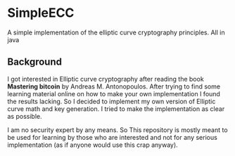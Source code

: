 # SimpleECC
A simple implementation of the elliptic curve cryptography principles. All in java

## Background
I got interested in Elliptic curve cryptography after reading the book **Mastering bitcoin** by  Andreas M. Antonopoulos. 
After trying to find some learning material online on how to make your own implementation I found the results lacking. 
So I decided to implement my own version of Elliptic curve math and key generation. I tried to make the implementation 
as clear as possible. 

I am no security expert by any means. So This repository is mostly meant to be used for learning by those who
 are interested and not for any serious implementation (as if anyone would use this crap anyway).